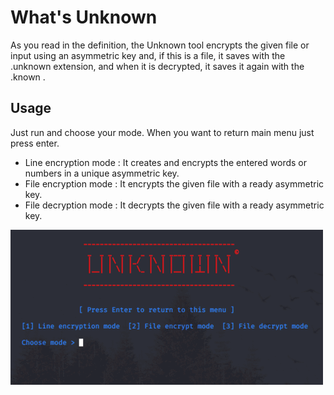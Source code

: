 # What's Unknown
As you read in the definition, the Unknown tool encrypts the given file or input using an asymmetric key and, if this is a file, it saves with the .unknown extension, and when it is decrypted, it saves it again with the .known .

## Usage
  Just run and choose your mode. When you want to return main menu just press enter.
  
* Line encryption mode : It creates and encrypts the entered words or numbers in a unique asymmetric key.
* File encryption mode : It encrypts the given file with a ready asymmetric key.
* File decryption mode : It decrypts the given file with a ready asymmetric key.

![](.unknown.gif)
